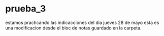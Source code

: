 # prueba_3
estamos practicando las indicacciones del dia jueves 28 de mayo
esta es una modificacion desde el bloc de notas guardado en la carpeta.